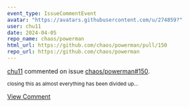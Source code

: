```yaml
---
event_type: IssueCommentEvent
avatar: "https://avatars.githubusercontent.com/u/274859?"
user: chu11
date: 2024-04-05
repo_name: chaos/powerman
html_url: https://github.com/chaos/powerman/pull/150
repo_url: https://github.com/chaos/powerman
---
```


<a href='https://github.com/chu11' target='_blank'>chu11</a> commented on issue <a href='https://github.com/chaos/powerman/pull/150' target='_blank'>chaos/powerman#150</a>.

<small>closing this as almost everything has been divided up...</small>

<a href='https://github.com/chaos/powerman/pull/150' target='_blank'>View Comment</a>